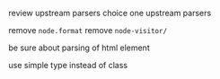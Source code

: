 review upstream parsers
choice one upstream parsers

remove `node.format`
remove `node-visitor/`

be sure about parsing of html element

use simple type instead of class
